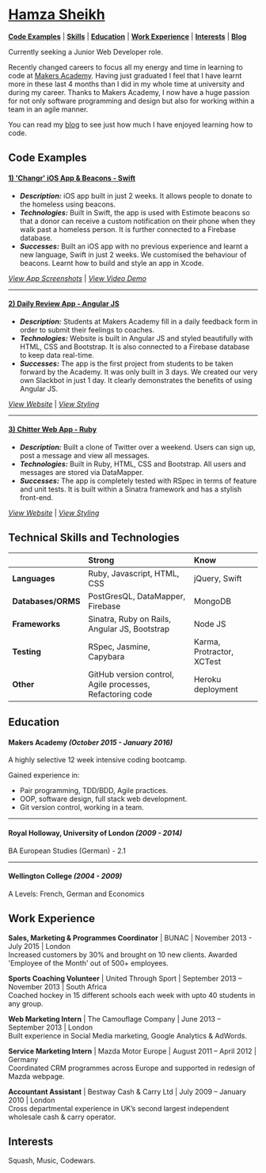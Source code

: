 # [Hamza Sheikh](https://github.com/hsheikhm)

[**Code Examples**](#code-examples) | [**Skills**](#technical-skills-and-technologies) | [**Education**](#education) | [**Work Experience**](#work-experience) | [**Interests**](#interests) | [**Blog**](https://hsheikhm.wordpress.com/)

Currently seeking a Junior Web Developer role.

Recently changed careers to focus all my energy and time in learning to code at [Makers Academy](http://www.makersacademy.com/). Having just graduated I feel that I have learnt more in these last 4 months than I did in my whole time at university and during my career. Thanks to Makers Academy, I now have a huge passion for not only software programming and design but also for working within a team in an agile manner.

You can read my [blog](https://hsheikhm.wordpress.com/) to see just how much I have enjoyed learning how to code.

## Code Examples

#### [**1) 'Changr' iOS App & Beacons - Swift**](https://github.com/hsheikhm/changr)

  * ***Description:***
  iOS app built in just 2 weeks. It allows people to donate to the homeless using beacons.
  * ***Technologies:***
  Built in Swift, the app is used with Estimote beacons so that a donor can receive a custom notification on their phone when they walk past a homeless person. It is further connected to a Firebase database.
  * ***Successes:***
  Built an iOS app with no previous experience and learnt a new language, Swift in just 2 weeks. We customised the behaviour of beacons. Learnt how to build and style an app in Xcode.

[*View App Screenshots*](https://hsheikhm.wordpress.com/2016/01/10/final-project-complete-changr/) | [*View Video Demo*](https://youtu.be/AyVZJ511cqI?t=96)

--------------------------------------------------------------------------------

#### [**2) Daily Review App  - Angular JS**](https://github.com/hsheikhm/daily_review_app)

  * ***Description:***
  Students at Makers Academy fill in a daily feedback form in order to submit their feelings to coaches.
  * ***Technologies:***
  Website is built in Angular JS and styled beautifully with HTML, CSS and Bootstrap. It is also connected to a Firebase database to keep data real-time.
  * ***Successes:***
  The app is the first project from students to be taken forward by the Academy. It was only built in 3 days. We created our very own Slackbot in just 1 day. It clearly demonstrates the benefits of using Angular JS.

[*View Website*](https://shining-fire-9962.firebaseapp.com/#/) | [*View Styling*](https://hsheikhm.wordpress.com/2015/12/12/week-13-shef-devs/)

--------------------------------------------------------------------------------

#### [**3) Chitter Web App - Ruby**](https://github.com/hsheikhm/chitter-challenge)

  * ***Description:***
  Built a clone of Twitter over a weekend. Users can sign up, post a message and view all messages.
  * ***Technologies:***
  Built in Ruby, HTML, CSS and Bootstrap. All users and messages are stored via DataMapper.
  * ***Successes:***
  The app is completely tested with RSpec in terms of feature and unit tests. It is built within a Sinatra framework and has a stylish front-end.

[*View Website*](http://welcome-to-chitter.herokuapp.com/signup) | [*View Styling*](https://hsheikhm.wordpress.com/2015/11/11/week-8-building-databases/)

## Technical Skills and Technologies

|                    | Strong                                                     | Know                       |
| ------------------ | :--------------------------------------------------------- | :------------------------- |
| **Languages**      | Ruby, Javascript, HTML, CSS                                | jQuery, Swift              |
| **Databases/ORMS** | PostGresQL, DataMapper, Firebase                           | MongoDB                    |
| **Frameworks**     | Sinatra, Ruby on Rails, Angular JS, Bootstrap              | Node JS                    |
| **Testing**        | RSpec, Jasmine, Capybara                                   | Karma, Protractor, XCTest  |
| **Other**          | GitHub version control, Agile processes, Refactoring code  | Heroku deployment          |

## Education

#### Makers Academy *(October 2015 - January 2016)*

A highly selective 12 week intensive coding bootcamp.

Gained experience in:
* Pair programming, TDD/BDD, Agile practices.
* OOP, software design, full stack web development.
* Git version control, working in a team.

--------------------------------------------------------------------------------
#### Royal Holloway, University of London *(2009 - 2014)*
BA European Studies (German) - 2.1

--------------------------------------------------------------------------------
#### Wellington College *(2004 - 2009)*
A Levels: French, German and Economics

## Work Experience

**Sales, Marketing & Programmes Coordinator** | BUNAC | November 2013 - July 2015 | London
<br/>Increased customers by 30% and brought on 10 new clients. Awarded 'Employee of the Month' out of 500+ employees.

**Sports Coaching Volunteer** | United Through Sport | September 2013 – November 2013 | South Africa
<br/>Coached hockey in 15 different schools each week with upto 40 students in any group.

**Web Marketing Intern** | The Camouflage Company | June 2013 – September 2013 | London
<br/>Built experience in Social Media marketing, Google Analytics & AdWords.

**Service Marketing Intern** | Mazda Motor Europe | August 2011 – April 2012 | Germany
<br/>Coordinated CRM programmes across Europe and supported in redesign of Mazda webpage.

**Accountant Assistant** | Bestway Cash & Carry Ltd | July 2009 – January 2010 | London
<br/>Cross departmental experience in UK’s second largest independent wholesale cash & carry operator.

## Interests

Squash, Music, Codewars.
